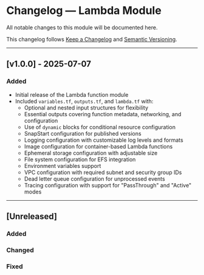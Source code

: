 # Changelog — Lambda Module

All notable changes to this module will be documented here.

This changelog follows [Keep a Changelog](https://keepachangelog.com/en/1.0.0/) and [Semantic Versioning](https://semver.org/).

---

## [v1.0.0] - 2025-07-07

### Added
- Initial release of the Lambda function module
- Included `variables.tf`, `outputs.tf`, and `lambda.tf` with:
  - Optional and nested input structures for flexibility
  - Essential outputs covering function metadata, networking, and configuration
  - Use of `dynamic` blocks for conditional resource configuration
  - SnapStart configuration for published versions
  - Logging configuration with customizable log levels and formats
  - Image configuration for container-based Lambda functions
  - Ephemeral storage configuration with adjustable size
  - File system configuration for EFS integration
  - Environment variables support
  - VPC configuration with required subnet and security group IDs
  - Dead letter queue configuration for unprocessed events
  - Tracing configuration with support for "PassThrough" and "Active" modes

---

## [Unreleased]

### Added

### Changed

### Fixed